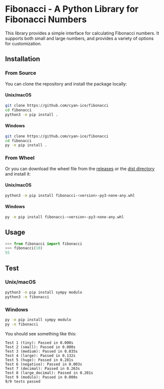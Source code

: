 # Fibonacci - A Python Library for Fibonacci Numbers

This library provides a simple interface for calculating Fibonacci numbers.
It supports both small and large numbers, and provides a variety of
options for customization.

## Installation

### From Source

You can clone the repository and install the package locally:

#### Unix/macOS

```bash
git clone https://github.com/cyan-ice/fibonacci
cd fibonacci
python3 -m pip install .
```

#### Windows

```bash
git clone https://github.com/cyan-ice/fibonacci
cd fibonacci
py -m pip install .
```

### From Wheel

Or you can download the wheel file from the [releases](https://github.com/cyan-ice/fibonacci/releases) or the [dist directory](https://github.com/cyan-ice/fibonacci/tree/main/dist) and install it:

#### Unix/macOS

```bash
python3 -m pip install fibonacci-<version>-py3-none-any.whl
```

#### Windows

```bash
py -m pip install fibonacci-<version>-py3-none-any.whl
```

## Usage

```python
>>> from fibonacci import fibonacci
>>> fibonacci(10)
55
```

## Test

### Unix/macOS

```bash
python3 -m pip install sympy modulo
python3 -m fibonacci
```

### Windows

```bash
py -m pip install sympy modulo
py -m fibonacci
```

You should see something like this:

```plain
Test 1 (tiny): Passed in 0.000s
Test 2 (small): Passed in 0.000s
Test 3 (medium): Passed in 0.035s
Test 4 (large): Passed in 0.132s
Test 5 (huge): Passed in 0.281s
Test 6 (negative): Passed in 0.003s
Test 7 (decimal): Passed in 0.263s
Test 8 (large_decimal): Passed in 0.201s
Test 9 (modulo): Passed in 0.000s
9/9 tests passed
```
